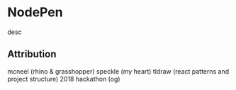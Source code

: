 # NodePen

desc

## Attribution

mcneel (rhino & grasshopper)
speckle (my heart)
tldraw (react patterns and project structure)
2018 hackathon (og)
